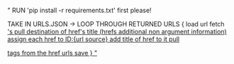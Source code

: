 "
RUN 'pip install -r requirements.txt' first please!


TAKE IN URLS.JSON ->
LOOP THROUGH RETURNED URLS {
    load url
    fetch <a href>'s
    pull destination of href's
    title (hrefs additional non argument information)
    assign each href to ID:{url source}
    add title of href to it
    pull <p> tags from the href urls
    save
}
"